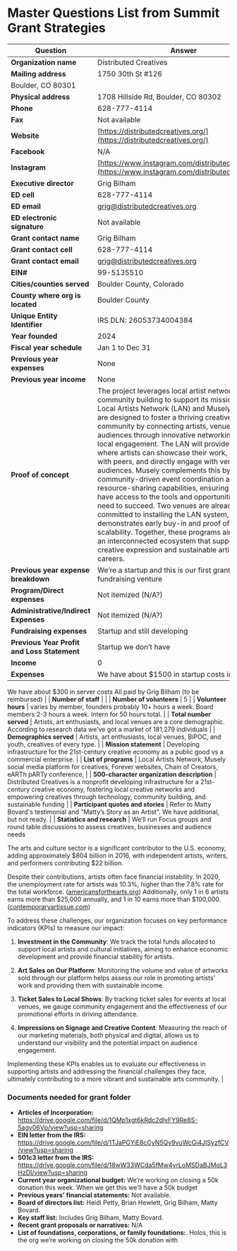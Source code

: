 # Master Questions List from Summit Grant Strategies

| **Question** | **Answer** |
| --- | --- |
| **Organization name** | Distributed Creatives |
| **Mailing address** | 1750 30th St #126
Boulder, CO 80301 |
| **Physical address** | 1708 Hillside Rd, Boulder, CO 80302 |
| **Phone** | 628-777-4114 |
| **Fax** | Not available |
| **Website** | [https://distributedcreatives.org/](https://distributedcreatives.org/) |
| **Facebook** | N/A |
| **Instagram** | [https://www.instagram.com/distributed_creatives/](https://www.instagram.com/distributed_creatives/) |
| **Executive director** | Grig Bilham |
| **ED cell** | 628-777-4114 |
| **ED email** | [grig@distributedcreatives.org](mailto:grig@distributedcreatives.org) |
| **ED electronic signature** | Not available |
| **Grant contact name** | Grig Bilham |
| **Grant contact cell** | 628-777-4114 |
| **Grant contact email** | [grig@distributedcreatives.org](mailto:grig@distributedcreatives.org) |
| **EIN#** | 99-5135510 |
| **Cities/counties served** | Boulder County, Colorado |
| **County where org is located** | Boulder County |
| **Unique Entity Identifier** | IRS DLN: 26053734004384 |
| **Year founded** | 2024 |
| **Fiscal year schedule** | Jan 1 to Dec 31 |
| **Previous year expenses** | None |
| **Previous year income** | None |
| **Proof of concept** | The project leverages local artist networks and community building to support its mission. The Local Artists Network (LAN) and Musely initiatives are designed to foster a thriving creative community by connecting artists, venues, and audiences through innovative networking tools and local engagement. The LAN will provide a platform where artists can showcase their work, collaborate with peers, and directly engage with venues and audiences. Musely complements this by offering community-driven event coordination and resource-sharing capabilities, ensuring that artists have access to the tools and opportunities they need to succeed. Two venues are already committed to installing the LAN system, which demonstrates early buy-in and proof of the model’s scalability. Together, these programs aim to build an interconnected ecosystem that supports creative expression and sustainable artistic careers. |
| **Previous year expense breakdown** | We’re a startup and this is our first grant and fundraising venture |
| **Program/Direct expenses** | Not itemized (N/A?) |
| **Administrative/Indirect Expenses** | Not itemized (N/A?) |
| **Fundraising expenses** | Startup and still developing  |
| **Previous Year Profit and Loss Statement** | Startup we don’t have |
| **Income** | 0 |
| **Expenses** | We have about $1500 in startup costs in Expensify.
We have about $300 in server costs
All paid by Grig Bilham (to be reimbursed) |
| **Number of staff** |  |
| **Number of volunteers** | 5 |
| **Volunteer hours** | varies by member, founders probably 10+ hours a week. Board members 2-3 hours a week. Intern for 50 hours total. |
| **Total number served** |  Artists, art enthusiasts, and local venues are a core demographic. According to research data we’ve got a market of  181,279 individuals |
| **Demographics served** | Artists, art enthusiasts, local venues, BiPOC, and youth, creatives of every type. |
| **Mission statement** | Developing infrastructure for the 21st-century creative economy as a public good vs a commercial enterprise. |
| **List of programs** | Local Artists Network, Musely social media platform for creatives, Forever websites, Chain of Creators, eARTh pARTy conference, |
| **500-character organization description** | Distributed Creatives is a nonprofit developing infrastructure for a 21st-century creative economy, fostering local creative networks and empowering creatives through technology, community building, and sustainable funding |
| **Participant quotes and stories** | Refer to Matty Bovard's testimonial and "Matty’s Story as an Artist".
We have additional, but not ready. |
| **Statistics and research** | We’ll run Focus groups and round table discussions  to assess creatives, businesses and audience needs

The arts and culture sector is a significant contributor to the U.S. economy, adding approximately $804 billion in 2016, with independent artists, writers, and performers contributing $22 billion.

Despite their contributions, artists often face financial instability. In 2020, the unemployment rate for artists was 10.3%, higher than the 7.8% rate for the total workforce. ([americansforthearts.org](https://www.americansforthearts.org/by-program/reports-and-data/legislation-policy/naappd/artists-in-the-us-workforce-2006-2020?utm_source=chatgpt.com)) Additionally, only 1 in 6 artists earns more than $25,000 annually, and 1 in 10 earns more than $100,000. ([contemporaryartissue.com](https://www.contemporaryartissue.com/art-world-statistics-every-artist-needs-to-know/?utm_source=chatgpt.com))

To address these challenges, our organization focuses on key performance indicators (KPIs) to measure our impact:

1. **Investment in the Community**: We track the total funds allocated to support local artists and cultural initiatives, aiming to enhance economic development and provide financial stability for artists.

2. **Art Sales on Our Platform**: Monitoring the volume and value of artworks sold through our platform helps assess our role in promoting artists' work and providing them with sustainable income.

3. **Ticket Sales to Local Shows**: By tracking ticket sales for events at local venues, we gauge community engagement and the effectiveness of our promotional efforts in driving attendance.

4. **Impressions on Signage and Creative Content**: Measuring the reach of our marketing materials, both physical and digital, allows us to understand our visibility and the potential impact on audience engagement.

Implementing these KPIs enables us to evaluate our effectiveness in supporting artists and addressing the financial challenges they face, ultimately contributing to a more vibrant and sustainable arts community.  |

### Documents needed for grant folder

- **Articles of Incorporation:** https://drive.google.com/file/d/1QMp1xgt6kRdc2dlyFY9Re8S-5agy06Vp/view?usp=sharing
- **EIN letter from the IRS:** https://drive.google.com/file/d/1TJaPGYiE8cCyN5Qy9vuWcGi4JISyzfCV/view?usp=sharing
- **501c3 letter from the IRS:** https://drive.google.com/file/d/18wW33WCda5fMw4yrLoMSDaBJMqL3HzDI/view?usp=sharing
- **Current year organizational budget:** We’re working on closing a 50k donation this week. When we get this we’ll have a 50k budget
- **Previous years' financial statements:** Not available.
- **Board of directors list:** Heidi Petty, Brian Hewlett, Grig Bilham, Matty Bovard.
- **Key staff list:** Includes Grig Bilham, Matty Bovard.
- **Recent grant proposals or narratives:** N/A
- **List of foundations, corporations, or family foundations:**. Holos, this is the org we’re working on closing the 50k donation with